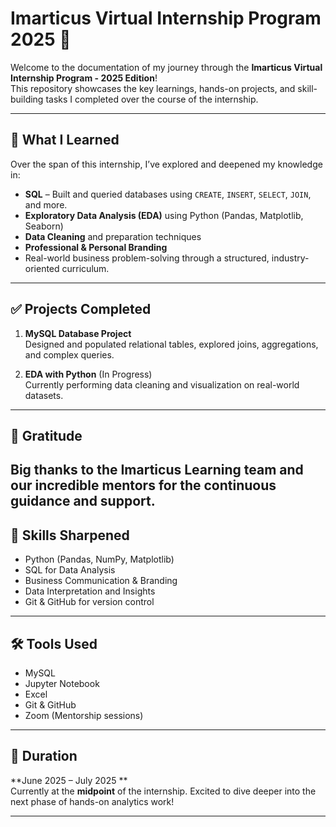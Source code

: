 # Imarticus Virtual Internship Program 2025 🚀

Welcome to the documentation of my journey through the **Imarticus Virtual Internship Program - 2025 Edition**!  
This repository showcases the key learnings, hands-on projects, and skill-building tasks I completed over the course of the internship.

---

## 🧠 What I Learned

Over the span of this internship, I’ve explored and deepened my knowledge in:

- **SQL** – Built and queried databases using `CREATE`, `INSERT`, `SELECT`, `JOIN`, and more.
- **Exploratory Data Analysis (EDA)** using Python (Pandas, Matplotlib, Seaborn)
- **Data Cleaning** and preparation techniques
- **Professional & Personal Branding**
- Real-world business problem-solving through a structured, industry-oriented curriculum.

---

## ✅ Projects Completed

1. **MySQL Database Project**  
   Designed and populated relational tables, explored joins, aggregations, and complex queries.

2. **EDA with Python** (In Progress)  
   Currently performing data cleaning and visualization on real-world datasets.

---

## 🙏 Gratitude

Big thanks to the **Imarticus Learning team** and our incredible mentors for the continuous guidance and support.
---

## 💼 Skills Sharpened

- Python (Pandas, NumPy, Matplotlib)
- SQL for Data Analysis
- Business Communication & Branding
- Data Interpretation and Insights
- Git & GitHub for version control

---

## 🛠️ Tools Used

- MySQL
- Jupyter Notebook
- Excel
- Git & GitHub
- Zoom (Mentorship sessions)

---

## 📅 Duration

**June 2025 – July 2025 **  
Currently at the **midpoint** of the internship. Excited to dive deeper into the next phase of hands-on analytics work!

---


